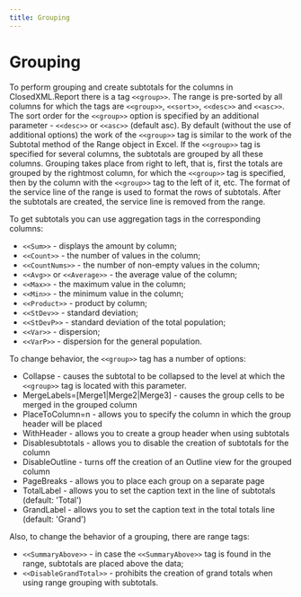 ```yaml
---
title: Grouping
---
```


# Grouping

To perform grouping and create subtotals for the columns in ClosedXML.Report there is a tag `<<group>>`. The range is pre-sorted by all columns for which the tags are `<<group>>`, `<<sort>>`, `<<desc>>` and `<<asc>>`. The sort order for the `<<group>>` option is specified by an additional parameter - `<<desc>>` or `<<asc>>` (default asc). By default (without the use of additional options) the work of the `<<group>>` tag is similar to the work of the Subtotal method of the Range object in Excel. If the `<<group>>` tag is specified for several columns, the subtotals are grouped by all these columns. Grouping takes place from right to left, that is, first the totals are grouped by the rightmost column, for which the `<<group>>` tag is specified, then by the column with the `<<group>>` tag to the left of it, etc. The format of the service line of the range is used to format the rows of subtotals. After the subtotals are created, the service line is removed from the range.

To get subtotals you can use aggregation tags in the corresponding columns:
* `<<Sum>>` - displays the amount by column;
* `<<Count>>` - the number of values in the column;
* `<<CountNums>>` - the number of non-empty values in the column;
* `<<Avg>>` or `<<Average>>` - the average value of the column;
* `<<Max>>` - the maximum value in the column;
* `<<Min>>` - the minimum value in the column;
* `<<Product>>` - product by column;
* `<<StDev>>` - standard deviation;
* `<<StDevP>>` - standard deviation of the total population;
* `<<Var>>` - dispersion;
* `<<VarP>>` - dispersion for the general population.

To change behavior, the `<<group>>` tag has a number of options:
* Collapse - causes the subtotal to be collapsed to the level at which the `<<group>>` tag is located with this parameter.
* MergeLabels=[Merge1&#124;Merge2&#124;Merge3] - causes the group cells to be merged in the grouped column
* PlaceToColumn=n - allows you to specify the column in which the group header will be placed
* WithHeader - allows you to create a group header when using subtotals
* Disablesubtotals - allows you to disable the creation of subtotals for the column
* DisableOutline - turns off the creation of an Outline view for the grouped column
* PageBreaks - allows you to place each group on a separate page
* TotalLabel - allows you to set the caption text in the line of subtotals (default: 'Total')
* GrandLabel - allows you to set the caption text in the total totals line (default: 'Grand')

Also, to change the behavior of a grouping, there are range tags:
* `<<SummaryAbove>>` - in case the `<<SummaryAbove>>` tag is found in the range, subtotals are placed above the data;
* `<<DisableGrandTotal>>` - prohibits the creation of grand totals when using range grouping with subtotals.
